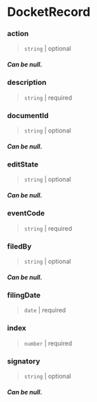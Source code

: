 # DocketRecord

### action

> `string` | optional

##### Can be null.

### description

> `string` | required

### documentId

> `string` | optional

##### Can be null.

### editState

> `string` | optional

##### Can be null.

### eventCode

> `string` | required

### filedBy

> `string` | optional

##### Can be null.

### filingDate

> `date` | required

### index

> `number` | required

### signatory

> `string` | optional

##### Can be null.
